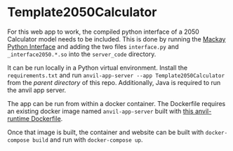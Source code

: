 # Template2050Calculator

For this web app to work, the compiled python interface of a 2050 Calculator model needs to be included. This is done by running the [Mackay Python Interface](https://github.com/ImperialCollegeLondon/mackay_python_interface) and adding the two files `interface.py` and `_interface2050.*.so` into the `server_code` directory.

It can be run locally in a Python virtual environment. Install the `requirements.txt` and run `anvil-app-server --app Template2050Calculator` from the _parent directory_ of this repo. Additionally, Java is required to run the anvil app server.

The app can be run from within a docker container. The Dockerfile requires an existing docker image named `anvil-app-server` built with [this anvil-runtime Dockerfile](https://github.com/anvil-works/anvil-runtime/blob/master/packaging/app-server/Dockerfile).

Once that image is built, the container and website can be built with `docker-compose build` and run with `docker-compose up`.
